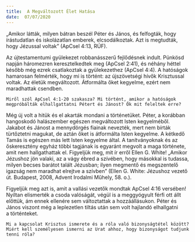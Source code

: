 ```yaml
---
title:  A Megváltozott Élet Hatása
date:  07/07/2020
---
```


„Amikor látták, milyen bátran beszél Péter és János, és felfogták, hogy írástudatlan és iskolázatlan emberek, elcsodálkoztak. Azt is megtudták, hogy Jézussal voltak” (ApCsel 4:13, RÚF).

Az újtestamentumi gyülekezet robbanásszerű fejlődésnek indult. Pünkösd napján háromezren keresztelkedtek meg (ApCsel 2:41), és néhány héttel később még ezrek csatlakoztak a gyülekezethez (ApCsel 4:4). A hatóságok hamarosan felmérték, hogy mi is történt: az újszövetségi hívők Krisztussal voltak. Az életük megváltozott. Átformálta őket kegyelme, ezért nem maradhattak csendben.

`Miről szól ApCsel 4:1-20 szakasza? Mi történt, amikor a hatóságok megpróbálták elhallgattatni Pétert és Jánost? Ők mit feleltek erre?`

Még új volt a hitük és el akarták mondani a történetüket. Péter, a korábban hangoskodó halászember egészen megváltozott Isten kegyelméből. Jakabot és Jánost a mennydörgés fiainak nevezték, mert nem bírták türtőztetni magukat, de aztán őket is átformálta Isten kegyelme. A kétkedő Tamás is egészen más lett Isten kegyelme által. A tanítványoknak és az őskeresztény egyház többi tagjának is egyaránt megvolt a maga története, amit nem hallgathattak el. Figyeljük meg, mit ír erről Ellen G. White! „Amikor Jézushoz jön valaki, az a vágy ébred a szívében, hogy másokkal is tudassa, milyen becses barátot talált Jézusban; ilyen megmentő és megszentelő igazság nem maradhat elrejtve a szívben” (Ellen G. White: Jézushoz vezető út. Budapest, 2008, Advent Irodalmi Műhely, 58. o.).

Figyeljük meg azt is, amit a vallási vezetők mondtak ApCsel 4:16 versében! Nyíltan elismerték a csoda valóságát, végül is a meggyógyult férfi ott állt előttük, ám ennek ellenére sem változtattak a hozzáállásukon. Péter és János viszont még a leplezetlen tiltás után sem volt hajlandó elhallgatni a történteket.

`Mi a kapcsolat Krisztus ismerete és a róla való bizonyságtétel között? Miért kell személyesen ismerni az Urat ahhoz, hogy bizonyságot tudjunk tenni róla?`